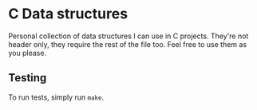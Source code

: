 # C Data structures

Personal collection of data structures I can use in C projects. They're not header only, they require the rest of the file too. Feel free to use them as you please.

## Testing

To run tests, simply run `make`.
